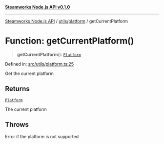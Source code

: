 [**Steamworks Node.js API v0.1.0**](../../../README.md)

***

[Steamworks Node.js API](../../../modules.md) / [utils/platform](../README.md) / getCurrentPlatform

# Function: getCurrentPlatform()

> **getCurrentPlatform**(): [`Platform`](../type-aliases/Platform.md)

Defined in: [src/utils/platform.ts:25](https://github.com/MikalDev/steam-koffi/blob/57920fe5c92a340b13303d2cc44034af83ea4270/src/utils/platform.ts#L25)

Get the current platform

## Returns

[`Platform`](../type-aliases/Platform.md)

The current platform

## Throws

Error if the platform is not supported
